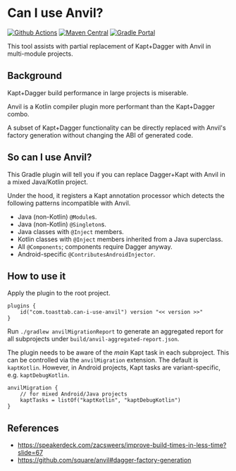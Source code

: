 # Can I use Anvil?

[![Github Actions](https://github.com/open-toast/can-i-use-anvil/actions/workflows/ci.yml/badge.svg)](https://github.com/open-toast/can-i-use-anvil/actions/workflows/ci.yml)
[![Maven Central](https://img.shields.io/maven-central/v/com.toasttab.canv/can-i-use-anvil-processor)](https://search.maven.org/artifact/com.toasttab.canv/can-i-use-anvil-processor)
[![Gradle Portal](https://img.shields.io/maven-metadata/v/https/plugins.gradle.org/m2/com/toasttab/canv/can-i-use-anvil-plugin/maven-metadata.xml.svg?label=gradle-portal&color=yellowgreen)](https://plugins.gradle.org/plugin/com.toasttab.can-i-use-anvil)


This tool assists with partial replacement of Kapt+Dagger with Anvil in multi-module projects.

## Background

Kapt+Dagger build performance in large projects is miserable.

Anvil is a Kotlin compiler plugin more performant than the Kapt+Dagger combo.

A subset of Kapt+Dagger functionality can be directly replaced with Anvil's factory generation without changing the ABI of generated code.

## So can I use Anvil?

This Gradle plugin will tell you if you can replace Dagger+Kapt with Anvil in a mixed Java/Kotlin project.

Under the hood, it registers a Kapt annotation processor which detects the following patterns incompatible with Anvil.

* Java (non-Kotlin) `@Module`s.
* Java (non-Kotlin) `@Singleton`s.
* Java classes with `@Inject` members.
* Kotlin classes with `@Inject` members inherited from a Java superclass.
* All `@Components`; components require Dagger anyway.
* Android-specific `@ContributesAndroidInjector`.

## How to use it

Apply the plugin to the root project.

```
plugins {
    id("com.toasttab.can-i-use-anvil") version "<< version >>"
}
```

Run `./gradlew anvilMigrationReport` to generate an aggregated report for all subprojects under `build/anvil-aggregated-report.json`.

The plugin needs to be aware of the _main_ Kapt task in each subproject. This can be controlled via the `anvilMigration` extension.
The default is `kaptKotlin`. However, in Android projects, Kapt tasks are variant-specific, e.g. `kaptDebugKotlin`.

```
anvilMigration {
    // for mixed Android/Java projects
    kaptTasks = listOf("kaptKotlin", "kaptDebugKotlin") 
}
```

## References

* https://speakerdeck.com/zacsweers/improve-build-times-in-less-time?slide=67
* https://github.com/square/anvil#dagger-factory-generation
